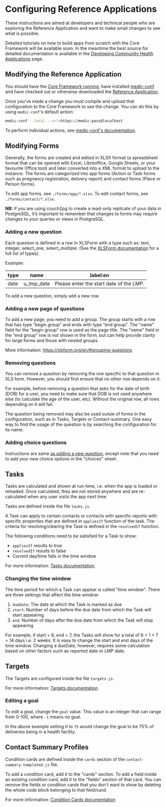 # Configuring Reference Applications

These instructions are aimed at developers and technical people who are exploring the Reference Application and want to make small changes to see what is possible.

Detailed tutorials on how to build apps from scratch with the Core Framework will be available soon. In the meantime the best source for detailed documentation is available in the [Developing Community Health Applications](https://github.com/medic/medic-docs/blob/master/configuration/developing-community-health-applications.md) page.

## Modifying the Reference Application

You should have the [Core Framework running](../../INSTALL.md), have installed [medic-conf](https://github.com/medic/medic-conf) and have checked out or otherwise downloaded the [Reference Application](./).

Once you've made a change you must compile and upload that configuration to the Core Framework to see the change. You can do this by using `medic-conf`'s default action:

```sh
medic-conf --local --url=https://medic:pass@localhost
```

To perform individual actions, see [medic-conf's documentation](https://github.com/medic/medic-conf).

## Modifying Forms

Generally, the forms are created and edited in XLSX format (a spreadsheet format that can be opened with Excel, Libreoffice, Google Sheets, or your favourite Office tool) and later converted into a XML format to upload to the instance. The forms are categorized into app forms (Action or Task forms such as pregnancy registration, delivery report) and contact forms (Place or Person forms).

To edit app forms, see `./forms/app/*.xlsx`. To edit contact forms, see `./forms/contact/*.xlsx`.

**NB:** if you are using couch2pg to create a read-only replicate of your data in PostgreSQL, it’s important to remember that changes to forms may require changes to your queries or views in PostgreSQL.

### Adding a new question

Each question is defined in a row in XLSForm with a type such as: text, integer, select_one, select_multiple. (See the [XLSForm documentation](https://xlsform.org/en/#question-types) for a full list of types).

Example:

| type | name       | label:en                                |
| ---- | ---------- | --------------------------------------- |
| date | u_lmp_date | Please enter the start date of the LMP. |

To add a new question, simply add a new row.

### Adding a new page of questions

To add a new page, you need to add a group. The group starts with a row that has type “begin group” and ends with type “end group”.  The "name" field for the "begin group" row is used as the page title. The "name" field in the “end group” row is not shown in the form, but can help provide clarity for large forms and those with nested groups.

More information: https://xlsform.org/en/#grouping-questions

### Removing questions

You can remove a question by removing the row specific to that question in XLS form. However, you should first ensure that no other row depends on it.

For example, before removing a question that asks for the date of birth (DOB) for a user, you need to make sure that DOB is not used anywhere else (to calculate the age of the user, etc). Without the original row, all rows depending on it will fail. 

The question being removed may also be used outsie of forms in the configuration, such as in Tasks, Targets or Contact-summary. One easy way to find the usage of the question is by searching the configuration for its name.

### Adding choice questions

Instructions are same [as adding a new question](#adding-a-new-question), except note that you need to add your new choice options in the "choices" sheet.

## Tasks

Tasks are calculated and shown at run-time, i.e. when the app is loaded or reloaded. Once calculated, they are not stored anywhere and are re-calculated when any user visits the app next time.

Tasks are defined inside the file `tasks.js`.

A Task can apply to certain contacts or contacts with specific reports with specific properties that are defined in `appliesIf` function of the task. The criteria for resolving/clearing the Task is defined in the `resolvedIf` function.

The following conditions need to be satisfied for a Task to show:
- `appliesIf` results to true
- `resolvedIf` results to false
- Current day/time falls in the time window

For more information: [Tasks documentation](https://github.com/medic/medic-docs/blob/master/configuration/developing-community-health-applications.md#tasks).

### Changing the time window

The time period for which a Task can appear is called "time window". There are three settings that affect the time window:

1. `dueDate`: The date at which the Task is marked as due
2. `start`: Number of days before the due date from which the Task will start appearing
3. `end`: Number of days after the due date from which the Task will stop appearing

For example, if start = 6, end = 7, the Tasks will show for a total of 6 + 1 + 7 = 14 days i.e. 2 weeks.
It is easy to change the start and end days of the time window. Changing a dueDate, however, requires some calculation based on other factors such as reported date or LMP date.

## Targets

The Targets are configured inside the file `targets.js`.

For more information: [Targets documentation](https://github.com/medic/medic-docs/blob/master/configuration/developing-community-health-applications.md#targets).

### Editing a goal

To edit a goal, change the `goal` value. This value is an integer that can range from 0-100, where `-1` means no goal.

In the above example setting it to `75` would change the goal to be 75% of deliveries being in a health facility.

## Contact Summary Profiles

Condition cards are defined inside the `cards` section of the `contact-summary-templated.js` file.

To add a condition card, add it to the "cards" section.
To add a field inside an existing condition card, add it to the "fields" section of that card.
You can remove the fields or condition cards that you don't want to show by deleting the whole code block belonging to that field/card.

For more information: [Condition Cards documentation](https://github.com/medic/medic-docs/blob/master/configuration/developing-community-health-applications.md#cards)
